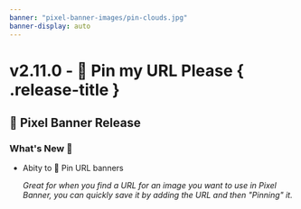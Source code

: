 ```yaml
---
banner: "pixel-banner-images/pin-clouds.jpg"
banner-display: auto
---
```


# v2.11.0 - 📌 Pin my URL Please { .release-title }
## 🚩 Pixel Banner Release

### What's New 🎉
- Abity to 📌 Pin URL banners  
  
  _Great for when you find a URL for an image you want to use in Pixel Banner, you can quickly save it by adding the URL and then "Pinning" it._